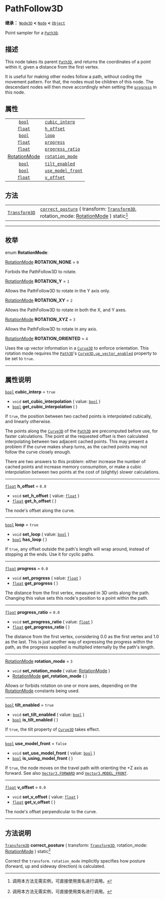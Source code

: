 <!-- ⚠ 请勿编辑本文件 ⚠ -->
<!-- 本文档使用脚本从 WeDot 引擎源码仓库生成。 -->
<!-- 生成脚本：https://github.com/WeDot-Engine/WeDot/tree/4.3/doc/tools/make_md.py； -->
<!-- 原文件：https://github.com/WeDot-Engine/WeDot/tree/4.3/doc/classes/PathFollow3D.xml。 -->

<div id="_class_pathfollow3d"></div>

# PathFollow3D

**继承：** [`Node3D`](class_node3d.md) **<** [`Node`](class_node.md) **<** [`Object`](class_object.md)

Point sampler for a [`Path3D`](class_path3d.md).

## 描述

This node takes its parent [`Path3D`](class_path3d.md), and returns the coordinates of a point within it, given a distance from the first vertex.

It is useful for making other nodes follow a path, without coding the movement pattern. For that, the nodes must be children of this node. The descendant nodes will then move accordingly when setting the [`progress`](class_pathfollow3d.md#class_pathfollow3d_property_progress) in this node.

## 属性

|||
|:-:|:--|
| [`bool`](class_bool.md)                         | [`cubic_interp`](class_pathfollow3d.md#class_pathfollow3d_property_cubic_interp)       | ``true``  |
| [`float`](class_float.md)                       | [`h_offset`](class_pathfollow3d.md#class_pathfollow3d_property_h_offset)               | ``0.0``   |
| [`bool`](class_bool.md)                         | [`loop`](class_pathfollow3d.md#class_pathfollow3d_property_loop)                       | ``true``  |
| [`float`](class_float.md)                       | [`progress`](class_pathfollow3d.md#class_pathfollow3d_property_progress)               | ``0.0``   |
| [`float`](class_float.md)                       | [`progress_ratio`](class_pathfollow3d.md#class_pathfollow3d_property_progress_ratio)   | ``0.0``   |
| [RotationMode](#enum_pathfollow3d_rotationmode) | [`rotation_mode`](class_pathfollow3d.md#class_pathfollow3d_property_rotation_mode)     | ``3``     |
| [`bool`](class_bool.md)                         | [`tilt_enabled`](class_pathfollow3d.md#class_pathfollow3d_property_tilt_enabled)       | ``true``  |
| [`bool`](class_bool.md)                         | [`use_model_front`](class_pathfollow3d.md#class_pathfollow3d_property_use_model_front) | ``false`` |
| [`float`](class_float.md)                       | [`v_offset`](class_pathfollow3d.md#class_pathfollow3d_property_v_offset)               | ``0.0``   |

## 方法

|||
|:-:|:--|
| [`Transform3D`](class_transform3d.md) | [`correct_posture`](class_pathfollow3d.md#class_pathfollow3d_method_correct_posture) ( transform: [`Transform3D`](class_transform3d.md), rotation_mode: [RotationMode](#enum_pathfollow3d_rotationmode) ) static[^static] |

<!-- rst-class:: classref-section-separator -->

---

## 枚举

<div id="_class_enum_pathfollow3d_rotationmode"></div>

enum **RotationMode**: <div id="enum_pathfollow3d_rotationmode"></div>

<div id="_class_pathfollow3d_constant_rotation_none"></div>

[RotationMode](#enum_pathfollow3d_rotationmode) **ROTATION_NONE** = ``0``

Forbids the PathFollow3D to rotate.

<div id="_class_pathfollow3d_constant_rotation_y"></div>

[RotationMode](#enum_pathfollow3d_rotationmode) **ROTATION_Y** = ``1``

Allows the PathFollow3D to rotate in the Y axis only.

<div id="_class_pathfollow3d_constant_rotation_xy"></div>

[RotationMode](#enum_pathfollow3d_rotationmode) **ROTATION_XY** = ``2``

Allows the PathFollow3D to rotate in both the X, and Y axes.

<div id="_class_pathfollow3d_constant_rotation_xyz"></div>

[RotationMode](#enum_pathfollow3d_rotationmode) **ROTATION_XYZ** = ``3``

Allows the PathFollow3D to rotate in any axis.

<div id="_class_pathfollow3d_constant_rotation_oriented"></div>

[RotationMode](#enum_pathfollow3d_rotationmode) **ROTATION_ORIENTED** = ``4``

Uses the up vector information in a [`Curve3D`](class_curve3d.md) to enforce orientation. This rotation mode requires the [`Path3D`](class_path3d.md)'s [`Curve3D.up_vector_enabled`](class_curve3d.md#class_curve3d_property_up_vector_enabled) property to be set to `true`.

<!-- rst-class:: classref-section-separator -->

---

## 属性说明

<div id="_class_pathfollow3d_property_cubic_interp"></div>

[`bool`](class_bool.md) **cubic_interp** = ``true`` <div id="class_pathfollow3d_property_cubic_interp"></div>

- `void` **set_cubic_interpolation** ( value: [`bool`](class_bool.md) )
- [`bool`](class_bool.md) **get_cubic_interpolation** ( )

If `true`, the position between two cached points is interpolated cubically, and linearly otherwise.

The points along the [`Curve3D`](class_curve3d.md) of the [`Path3D`](class_path3d.md) are precomputed before use, for faster calculations. The point at the requested offset is then calculated interpolating between two adjacent cached points. This may present a problem if the curve makes sharp turns, as the cached points may not follow the curve closely enough.

There are two answers to this problem: either increase the number of cached points and increase memory consumption, or make a cubic interpolation between two points at the cost of (slightly) slower calculations.

<!-- rst-class:: classref-item-separator -->

---

<div id="_class_pathfollow3d_property_h_offset"></div>

[`float`](class_float.md) **h_offset** = ``0.0`` <div id="class_pathfollow3d_property_h_offset"></div>

- `void` **set_h_offset** ( value: [`float`](class_float.md) )
- [`float`](class_float.md) **get_h_offset** ( )

The node's offset along the curve.

<!-- rst-class:: classref-item-separator -->

---

<div id="_class_pathfollow3d_property_loop"></div>

[`bool`](class_bool.md) **loop** = ``true`` <div id="class_pathfollow3d_property_loop"></div>

- `void` **set_loop** ( value: [`bool`](class_bool.md) )
- [`bool`](class_bool.md) **has_loop** ( )

If `true`, any offset outside the path's length will wrap around, instead of stopping at the ends. Use it for cyclic paths.

<!-- rst-class:: classref-item-separator -->

---

<div id="_class_pathfollow3d_property_progress"></div>

[`float`](class_float.md) **progress** = ``0.0`` <div id="class_pathfollow3d_property_progress"></div>

- `void` **set_progress** ( value: [`float`](class_float.md) )
- [`float`](class_float.md) **get_progress** ( )

The distance from the first vertex, measured in 3D units along the path. Changing this value sets this node's position to a point within the path.

<!-- rst-class:: classref-item-separator -->

---

<div id="_class_pathfollow3d_property_progress_ratio"></div>

[`float`](class_float.md) **progress_ratio** = ``0.0`` <div id="class_pathfollow3d_property_progress_ratio"></div>

- `void` **set_progress_ratio** ( value: [`float`](class_float.md) )
- [`float`](class_float.md) **get_progress_ratio** ( )

The distance from the first vertex, considering 0.0 as the first vertex and 1.0 as the last. This is just another way of expressing the progress within the path, as the progress supplied is multiplied internally by the path's length.

<!-- rst-class:: classref-item-separator -->

---

<div id="_class_pathfollow3d_property_rotation_mode"></div>

[RotationMode](#enum_pathfollow3d_rotationmode) **rotation_mode** = ``3`` <div id="class_pathfollow3d_property_rotation_mode"></div>

- `void` **set_rotation_mode** ( value: [RotationMode](#enum_pathfollow3d_rotationmode) )
- [RotationMode](#enum_pathfollow3d_rotationmode) **get_rotation_mode** ( )

Allows or forbids rotation on one or more axes, depending on the [RotationMode](#enum_pathfollow3d_rotationmode) constants being used.

<!-- rst-class:: classref-item-separator -->

---

<div id="_class_pathfollow3d_property_tilt_enabled"></div>

[`bool`](class_bool.md) **tilt_enabled** = ``true`` <div id="class_pathfollow3d_property_tilt_enabled"></div>

- `void` **set_tilt_enabled** ( value: [`bool`](class_bool.md) )
- [`bool`](class_bool.md) **is_tilt_enabled** ( )

If `true`, the tilt property of [`Curve3D`](class_curve3d.md) takes effect.

<!-- rst-class:: classref-item-separator -->

---

<div id="_class_pathfollow3d_property_use_model_front"></div>

[`bool`](class_bool.md) **use_model_front** = ``false`` <div id="class_pathfollow3d_property_use_model_front"></div>

- `void` **set_use_model_front** ( value: [`bool`](class_bool.md) )
- [`bool`](class_bool.md) **is_using_model_front** ( )

If `true`, the node moves on the travel path with orienting the +Z axis as forward. See also [`Vector3.FORWARD`](class_vector3.md#class_vector3_constant_forward) and [`Vector3.MODEL_FRONT`](class_vector3.md#class_vector3_constant_model_front).

<!-- rst-class:: classref-item-separator -->

---

<div id="_class_pathfollow3d_property_v_offset"></div>

[`float`](class_float.md) **v_offset** = ``0.0`` <div id="class_pathfollow3d_property_v_offset"></div>

- `void` **set_v_offset** ( value: [`float`](class_float.md) )
- [`float`](class_float.md) **get_v_offset** ( )

The node's offset perpendicular to the curve.

<!-- rst-class:: classref-section-separator -->

---

## 方法说明

<div id="_class_pathfollow3d_method_correct_posture"></div>

[`Transform3D`](class_transform3d.md) **correct_posture** ( transform: [`Transform3D`](class_transform3d.md), rotation_mode: [RotationMode](#enum_pathfollow3d_rotationmode) ) static[^static]<div id="class_pathfollow3d_method_correct_posture"></div>

Correct the `transform`. `rotation_mode` implicitly specifies how posture (forward, up and sideway direction) is calculated.

[^virtual]: 本方法通常需要用户覆盖才能生效。
[^const]: 本方法无副作用，不会修改该实例的任何成员变量。
[^vararg]: 本方法除了能接受在此处描述的参数外，还能够继续接受任意数量的参数。
[^constructor]: 本方法用于构造某个类型。
[^static]: 调用本方法无需实例，可直接使用类名进行调用。
[^operator]: 本方法描述的是使用本类型作为左操作数的有效运算符。
[^bitfield]: 这个值是由下列位标志构成位掩码的整数。
[^void]: 无返回值。
